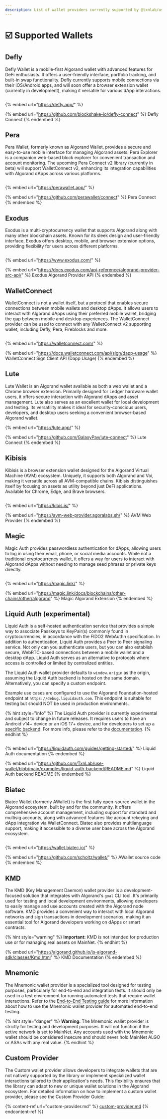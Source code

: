 ```yaml
---
description: List of wallet providers currently supported by @txnlab/use-wallet
---
```


# ☑️ Supported Wallets

## Defly

Defly Wallet is a mobile-first Algorand wallet with advanced features for DeFi enthusiasts. It offers a user-friendly interface, portfolio tracking, and built-in swap functionality. Defly currently supports mobile connections via their iOS/Android apps, and will soon offer a browser extension wallet (currently in development), making it versatile for various dApp interactions.

<figure><img src="../.gitbook/assets/image (1).png" alt=""><figcaption></figcaption></figure>

{% embed url="https://defly.app/" %}

{% embed url="https://github.com/blockshake-io/defly-connect" %}
Defly Connect
{% endembed %}

## Pera

Pera Wallet, formerly known as Algorand Wallet, provides a secure and easy-to-use mobile interface for managing Algorand assets. Pera Explorer is a companion web-based block explorer for convenient transaction and account monitoring. The upcoming Pera Connect v2 library (currently in beta) will support WalletConnect v2, enhancing its integration capabilities with Algorand dApps across various platforms.

<figure><img src="../.gitbook/assets/image (1) (1).png" alt=""><figcaption></figcaption></figure>

{% embed url="https://perawallet.app/" %}

{% embed url="https://github.com/perawallet/connect" %}
Pera Connect
{% endembed %}

## Exodus

Exodus is a multi-cryptocurrency wallet that supports Algorand along with many other blockchain assets. Known for its sleek design and user-friendly interface, Exodus offers desktop, mobile, and browser extension options, providing flexibility for users across different platforms.

<figure><img src="../.gitbook/assets/image (2).png" alt=""><figcaption></figcaption></figure>

{% embed url="https://www.exodus.com/" %}

{% embed url="https://docs.exodus.com/api-reference/algorand-provider-arc-api/" %}
Exodus Algorand Provider API
{% endembed %}

## WalletConnect

WalletConnect is not a wallet itself, but a protocol that enables secure connections between mobile wallets and desktop dApps. It allows users to interact with Algorand dApps using their preferred mobile wallet, bridging the gap between mobile and desktop experiences. The WalletConnect provider can be used to connect with any WalletConnect v2 supporting wallet, including Defly, Pera, Fireblocks and more.&#x20;

<figure><img src="../.gitbook/assets/image (3).png" alt=""><figcaption></figcaption></figure>

{% embed url="https://walletconnect.com/" %}

{% embed url="https://docs.walletconnect.com/api/sign/dapp-usage" %}
WalletConnect Sign Client API (Dapp Usage)
{% endembed %}

## Lute

Lute Wallet is an Algorand wallet available as both a web wallet and a Chrome browser extension. Primarily designed for Ledger hardware wallet users, it offers secure interaction with Algorand dApps and asset management. Lute also serves as an excellent wallet for local development and testing. Its versatility makes it ideal for security-conscious users, developers, and desktop users seeking a convenient browser-based Algorand wallet.

{% embed url="https://lute.app/" %}

{% embed url="https://github.com/GalaxyPay/lute-connect" %}
Lute Connect
{% endembed %}

## Kibisis

Kibisis is a browser extension wallet designed for the Algorand Virtual Machine (AVM) ecosystem. Uniquely, it supports both Algorand and Voi, making it versatile across all AVM-compatible chains. Kibisis distinguishes itself by focusing on assets as utility beyond just DeFi applications. Available for Chrome, Edge, and Brave browsers.

<figure><img src="../.gitbook/assets/image (4).png" alt=""><figcaption></figcaption></figure>

{% embed url="https://kibis.is/" %}

{% embed url="https://avm-web-provider.agoralabs.sh/" %}
AVM Web Provider
{% endembed %}

## Magic

Magic Auth provides passwordless authentication for dApps, allowing users to log in using their email, phone, or social media accounts. While not a traditional cryptocurrency wallet, it offers a way for users to interact with Algorand dApps without needing to manage seed phrases or private keys directly.

<figure><img src="../.gitbook/assets/image (5).png" alt=""><figcaption></figcaption></figure>

{% embed url="https://magic.link/" %}

{% embed url="https://magic.link/docs/blockchains/other-chains/other/algorand" %}
Magic Algorand Extension
{% endembed %}

## Liquid Auth (experimental)

Liquid Auth is a self-hosted authentication service that provides a simple way to associate Passkeys to KeyPair(s) commonly found in cryptocurrencies, in accordance with the FIDO2 WebAuthn specification. In addition to authentication, Liquid Auth provides a Peer to Peer signaling service. Not only can you authenticate users, but you can also establish secure, WebRTC-based connections between a mobile wallet and a desktop dApp. Liquid Auth serves as an alternative to protocols where access is controlled or limited by centralized entities.

The Liquid Auth wallet provider defaults to `window.origin` as the origin, assuming the Liquid Auth backend is hosted on the same domain. Alternatively, you can specify a custom endpoint.

Example use cases are configured to use the Algorand Foundation-hosted endpoint at `https://debug.liquidauth.com`. This endpoint is suitable for testing but should NOT be used in production environments.


{% hint style="info" %}
The Liquid Auth provider is currently experimental and subject to change in future releases. It requires users to have an Android v14+ device or an iOS 17+ device, and for developers to set up a [specific backend](https://liquidauth.com/server/introduction/). For more info, please refer to the [documentation](https://liquidauth.com/guides/getting-started/).
{% endhint %}

<figure><img src="../.gitbook/assets/image.png" alt=""><figcaption></figcaption></figure>

{% embed url="https://liquidauth.com/guides/getting-started/" %}
Liquid Auth documentation
{% endembed %}

{% embed url="https://github.com/TxnLab/use-wallet/blob/main/examples/liquid-auth-backend/README.md" %}
Liquid Auth backend README
{% endembed %}

## Biatec

Biatec Wallet (formerly AWallet) is the first fully open-source wallet in the Algorand ecosystem, built by and for the community. It offers comprehensive account management, including support for standard and multisig accounts, along with advanced features like account rekeying and dApp integration via WalletConnect. Biatec also provides multilanguage support, making it accessible to a diverse user base across the Algorand ecosystem.

<figure><img src="../.gitbook/assets/image (6).png" alt=""><figcaption></figcaption></figure>

{% embed url="https://wallet.biatec.io/" %}

{% embed url="https://github.com/scholtz/wallet/" %}
AWallet source code
{% endembed %}

## KMD

The KMD (Key Management Daemon) wallet provider is a development-focused solution that integrates with Algorand's `goal` CLI tool. It's primarily used for testing and local development environments, allowing developers to easily manage and use accounts created with the Algorand node software. KMD provides a convenient way to interact with local Algorand networks and sign transactions in development scenarios, making it an essential tool for Algorand developers working on dApps or smart contracts.&#x20;

{% hint style="warning" %}
**Important:** KMD is not intended for production use or for managing real assets on MainNet.
{% endhint %}

{% embed url="https://algorand.github.io/js-algorand-sdk/classes/Kmd.html" %}
KMD Documentation
{% endembed %}

## Mnemonic

The Mnemonic wallet provider is a specialized tool designed for testing purposes, particularly for end-to-end and integration tests. It should only be used in a test environment for running automated tests that require wallet interactions. Refer to the [End-to-End Testing guide](../guides/end-to-end-testing.md) for more information about how to use the Mnemonic wallet provider for automated end-to-end testing.

{% hint style="danger" %}
**Warning:** The Mnemonic wallet provider is strictly for testing and development purposes. It will not function if the active network is set to MainNet. Any accounts used with the Mnemonic wallet should be considered insecure and should never hold MainNet ALGO or ASAs with any real value.
{% endhint %}

## Custom Provider

The Custom wallet provider allows developers to integrate wallets that are not natively supported by the library or implement specialized wallet interactions tailored to their application's needs. This flexibility ensures that the library can adapt to new or unique wallet solutions in the Algorand ecosystem. For detailed information on how to implement a custom wallet provider, please see the Custom Provider Guide:

{% content-ref url="custom-provider.md" %}
[custom-provider.md](custom-provider.md)
{% endcontent-ref %}
